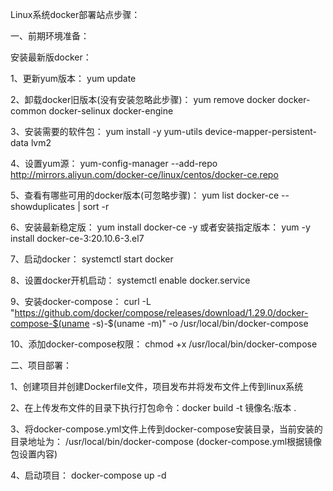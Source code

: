 Linux系统docker部署站点步骤：

一、前期环境准备：

安装最新版docker：

1、更新yum版本：
 yum update

2、卸载docker旧版本(没有安装忽略此步骤)：
  yum remove docker docker-common docker-selinux docker-engine

3、安装需要的软件包：
  yum install -y yum-utils device-mapper-persistent-data lvm2

4、设置yum源：
  yum-config-manager --add-repo http://mirrors.aliyun.com/docker-ce/linux/centos/docker-ce.repo

5、查看有哪些可用的docker版本(可忽略步骤)：
  yum list docker-ce --showduplicates | sort -r

6、安装最新稳定版：
  yum install docker-ce -y 
  或者安装指定版本：
  yum -y install docker-ce-3:20.10.6-3.el7

7、启动docker：
  systemctl start docker

8、设置docker开机启动：
  systemctl enable docker.service

9、安装docker-compose：
  curl -L "https://github.com/docker/compose/releases/download/1.29.0/docker-compose-$(uname -s)-$(uname -m)" -o /usr/local/bin/docker-compose

10、添加docker-compose权限：
  chmod +x /usr/local/bin/docker-compose

二、项目部署：

1、创建项目并创建Dockerfile文件，项目发布并将发布文件上传到linux系统

2、在上传发布文件的目录下执行打包命令：docker build -t 镜像名:版本 .

3、将docker-compose.yml文件上传到docker-compose安装目录，当前安装的目录地址为：
  /usr/local/bin/docker-compose (docker-compose.yml根据镜像包设置内容)

4、启动项目：
  docker-compose up -d
